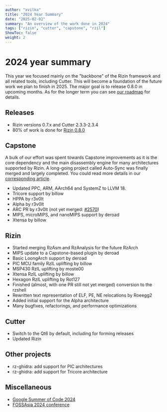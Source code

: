 ```yaml
---
author: "xvilka"
title: "2024 Year Summary"
date: "2025-02-02"
summary: "An overview of the work done in 2024"
tags: ["rizin", "cutter", "capstone", "rzil"]
ShowToc: false
weight: 2
---
```


# 2024 year summary

This year we focused mainly on the "backbone" of the Rizin framework and all related tools, including Cutter. This will become a foundation of the future work we plan to finish in 2025. The major goal is to release 0.8.0 in upcoming months. As for the longer term you can see [our roadmap](https://rizin.re/roadmap/) for details.

## Releases

- Rizin versions 0.7.x and Cutter 2.3.3-2.3.4
- 80% of work is done for [Rizin 0.8.0](https://github.com/rizinorg/rizin/milestone/18)

## Capstone

A bulk of our effort was spent towards Capstone improvements as it is the core dependency and the main disassembly engine for many architectures supported by Rizin. A long-going project called Auto-Sync was finally merged and largely completed. You could read more details in our [corresponding article](https://rizin.re/posts/auto-sync/).

- Updated PPC, ARM, AArch64 and SystemZ to LLVM 18.
- Tricore support by billow
- HPPA by r3v0lt
- Alpha by r3v0lt
- ARC PR by r3v0lt (not yet merged: [#2570](https://github.com/capstone-engine/capstone/pull/2570))
- MIPS, microMIPS, and nanoMIPS support by deroad
- Xtensa by billow

## Rizin

- Started merging RzAsm and RzAnalysis for the future RzArch
- MIPS update to a Capstone-based plugin by deroad
- Basic LoongArch support by deroad
- PIC MCU family RzIL uplifting by billow
- MSP430 RzIL uplifting by moste00
- Xtensa RzIL uplifting by billow
- Hexagon RzIL uplifting by Rot127
- Finished (almost, with one PR still not yet merged) conversion to the rzshell
- Rewritten text representation of ELF, PE, NE relocations by Roeegg2
- Added initial support for the Alpha architecture
- Many bugfixes, refactorings, and performance optimizations

## Cutter

- Switch to the Qt6 by default, including for forming releases
- Updated Rizin

## Other projects

- rz-ghidra: add support for PIC architectures
- rz-ghidra: add support for Tricore architecture

## Miscellaneous

- [Google Summer of Code 2024](https://summerofcode.withgoogle.com/programs/2024/organizations/rizin)
- [FOSSAsia 2024 conference](https://eventyay.com/e/55d2a466/session/9017)
